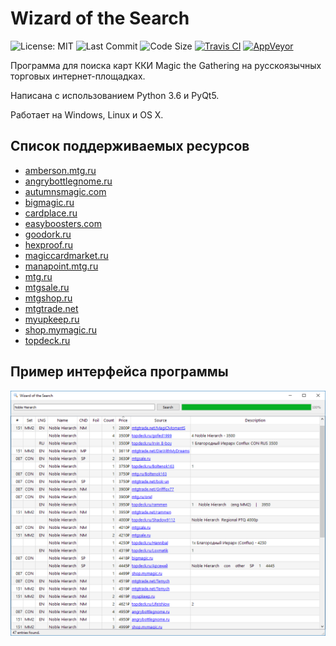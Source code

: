 # Wizard of the Search 

![License: MIT](https://img.shields.io/github/license/refaim/wots.svg)
![Last Commit](https://img.shields.io/github/last-commit/refaim/wots.svg)
![Code Size](https://img.shields.io/github/languages/code-size/refaim/wots.svg)
[![Travis CI](https://travis-ci.org/refaim/wots.svg?branch=master)](https://travis-ci.org/refaim/wots)
[![AppVeyor](https://ci.appveyor.com/api/projects/status/ifvfy7vy8kru9if8?svg=true)](https://ci.appveyor.com/project/refaim/wots)

Программа для поиска карт ККИ Magic the Gathering на русскоязычных торговых интернет-площадках.

Написана с использованием Python 3.6 и PyQt5.

Работает на Windows, Linux и OS X.

## Список поддерживаемых ресурсов
- [amberson.mtg.ru](http://amberson.mtg.ru/)
- [angrybottlegnome.ru](http://angrybottlegnome.ru/)
- [autumnsmagic.com](https://autumnsmagic.com/)
- [bigmagic.ru](http://bigmagic.ru/)
- [cardplace.ru](https://www.cardplace.ru/)
- [easyboosters.com](https://easyboosters.com/)
- [goodork.ru](https://goodork.ru/)
- [hexproof.ru](https://hexproof.ru/)
- [magiccardmarket.ru](http://magiccardmarket.ru/)
- [manapoint.mtg.ru](http://manapoint.mtg.ru/)
- [mtg.ru](http://www.mtg.ru/exchange/)
- [mtgsale.ru](https://mtgsale.ru/)
- [mtgshop.ru](http://mtgshop.ru/)
- [mtgtrade.net](http://mtgtrade.net/)
- [myupkeep.ru](http://myupkeep.ru/)
- [shop.mymagic.ru](https://shop.mymagic.ru/)
- [topdeck.ru](https://topdeck.ru/apps/toptrade/singles/search)

## Пример интерфейса программы
![Пример интерфейса](screenshot01.png)
